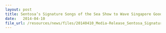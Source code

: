 ```yaml
---
layout: post
title: Sentosa’s Signature Songs of the Sea Show to Wave Singapore Goodbye
date:   2014-04-10
file_url: /resources/news/files/20140410_Media-Release_Sentosa_Signature_Songs_of_the_Sea_Show_to_Wave_Singapore_Goodbye.pdf
---
```

